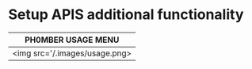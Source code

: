 # Setup APIS additional functionality



| PH0MBER USAGE MENU | 
:-------------------------:|
<img src='/.images/usage.png>|
